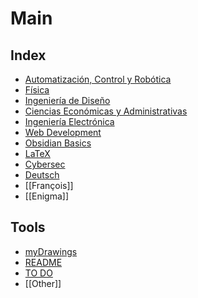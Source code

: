 # Main


## Index

- [Automatización, Control y Robótica](Automatización%2C%20Control%20y%20Robótica.md)
- [Física](Física.md)
- [Ingeniería de Diseño](Ingeniería%20de%20Diseño.md)
- [Ciencias Económicas y Administrativas](Ciencias%20Económicas%20y%20Administrativas.md)
- [Ingeniería Electrónica](Ingeniería%20Electrónica.md)
- [Web Development](Web%20Development.md)
- [Obsidian Basics](Obsidian%20Basics.md)
- [LaTeX](LaTeX.md)
- [Cybersec](Cybersec.md)
- [Deutsch](Deutsch.md)
- [[François]]
- [[Enigma]]


## Tools

- [myDrawings](myDrawings.md)
- [README](README.md)
- [TO DO](TO%20DO.md)
- [[Other]]


